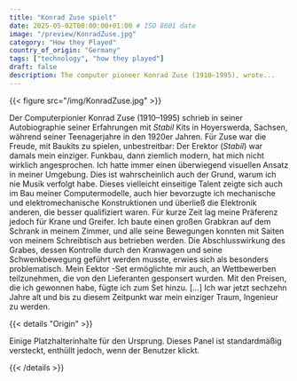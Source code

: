 ```yaml
---
title: "Konrad Zuse spielt"
date: 2025-05-02T00:00:00+01:00 # ISO 8601 date
image: "/preview/KonradZuse.jpg"
category: "How they Played"
country_of_origin: "Germany"
tags: ["technology", "how they played"]
draft: false
description: The computer pioneer Konrad Zuse (1910–1995), wrote...
---
```




{{< figure src="/img/KonradZuse.jpg" >}}

Der Computerpionier Konrad Zuse (1910–1995) schrieb in seiner Autobiographie seiner Erfahrungen mit *Stabil* Kits in Hoyerswerda, Sachsen, während seiner Teenagerjahre in den 1920er Jahren. Für Zuse war die Freude, mit Baukits zu spielen, unbestreitbar:
Der Erektor (*Stabil*) war damals mein einziger. Funkbau, dann ziemlich modern, hat mich nicht wirklich angesprochen. Ich hatte immer einen überwiegend visuellen Ansatz in meiner Umgebung. Dies ist wahrscheinlich auch der Grund, warum ich nie Musik verfolgt habe. Dieses vielleicht einseitige Talent zeigte sich auch im Bau meiner Computermodelle, auch hier bevorzugte ich mechanische und elektromechanische Konstruktionen und überließ die Elektronik anderen, die besser qualifiziert waren. Für kurze Zeit lag meine Präferenz jedoch für Krane und Greifer. Ich baute einen großen Grabkran auf dem Schrank in meinem Zimmer, und alle seine Bewegungen konnten mit Saiten von meinem Schreibtisch aus betrieben werden. Die Abschlusswirkung des Grabes, dessen Kontrolle durch den Kranwagen und seine Schwenkbewegung geführt werden musste, erwies sich als besonders problematisch. Mein Eektor -Set ermöglichte mir auch, an Wettbewerben teilzunehmen, die von den Lieferanten gesponsert wurden. Mit den Preisen, die ich gewonnen habe, fügte ich zum Set hinzu. […] Ich war jetzt sechzehn Jahre alt und bis zu diesem Zeitpunkt war mein einziger Traum, Ingenieur zu werden.

{{< details "Origin" >}}

Einige Platzhalterinhalte für den Ursprung. Dieses Panel ist standardmäßig versteckt, enthüllt jedoch, wenn der Benutzer klickt.

{{< /details >}}

